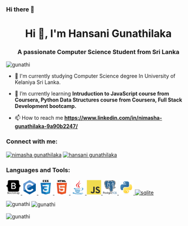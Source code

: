 ### Hi there 👋

<h1 align="center">Hi 👋, I'm Hansani Gunathilaka</h1>
<h3 align="center">A passionate Computer Science Student from Sri Lanka</h3>


<p align="left"> <img src="https://komarev.com/ghpvc/?username=gunathi&label=Profile%20views&color=0e75b6&style=flat" alt="gunathi" /> </p>

- 🌱 I'm currently studying Computer Science degree In University of Kelaniya Sri Lanka. 
- 🌱 I’m currently learning **Intruduction to JavaScript course from Coursera, Python Data Structures course from Coursera, Full Stack Development bootcamp.**

- 📫 How to reach me **https://www.linkedin.com/in/nimasha-gunathilaka-9a90b2247/**

<h3 align="left">Connect with me:</h3>
<p align="left">
<a href="https://linkedin.com/in/nimasha gunathilaka" target="blank"><img align="center" src="https://raw.githubusercontent.com/rahuldkjain/github-profile-readme-generator/master/src/images/icons/Social/linked-in-alt.svg" alt="nimasha gunathilaka" height="30" width="40" /></a>
<a href="https://fb.com/hansani gunathilaka" target="blank"><img align="center" src="https://raw.githubusercontent.com/rahuldkjain/github-profile-readme-generator/master/src/images/icons/Social/facebook.svg" alt="hansani gunathilaka" height="30" width="40" /></a>
</p>

<h3 align="left">Languages and Tools:</h3>
<p align="left"> <a href="https://getbootstrap.com" target="_blank" rel="noreferrer"> <img src="https://raw.githubusercontent.com/devicons/devicon/master/icons/bootstrap/bootstrap-plain-wordmark.svg" alt="bootstrap" width="40" height="40"/> </a> <a href="https://www.cprogramming.com/" target="_blank" rel="noreferrer"> <img src="https://raw.githubusercontent.com/devicons/devicon/master/icons/c/c-original.svg" alt="c" width="40" height="40"/> </a> <a href="https://www.w3schools.com/css/" target="_blank" rel="noreferrer"> <img src="https://raw.githubusercontent.com/devicons/devicon/master/icons/css3/css3-original-wordmark.svg" alt="css3" width="40" height="40"/> </a> <a href="https://www.w3.org/html/" target="_blank" rel="noreferrer"> <img src="https://raw.githubusercontent.com/devicons/devicon/master/icons/html5/html5-original-wordmark.svg" alt="html5" width="40" height="40"/> </a> <a href="https://www.java.com" target="_blank" rel="noreferrer"> <img src="https://raw.githubusercontent.com/devicons/devicon/master/icons/java/java-original.svg" alt="java" width="40" height="40"/> </a> <a href="https://developer.mozilla.org/en-US/docs/Web/JavaScript" target="_blank" rel="noreferrer"> <img src="https://raw.githubusercontent.com/devicons/devicon/master/icons/javascript/javascript-original.svg" alt="javascript" width="40" height="40"/> </a> <a href="https://www.postgresql.org" target="_blank" rel="noreferrer"> <img src="https://raw.githubusercontent.com/devicons/devicon/master/icons/postgresql/postgresql-original-wordmark.svg" alt="postgresql" width="40" height="40"/> </a> <a href="https://www.python.org" target="_blank" rel="noreferrer"> <img src="https://raw.githubusercontent.com/devicons/devicon/master/icons/python/python-original.svg" alt="python" width="40" height="40"/> </a> <a href="https://www.sqlite.org/" target="_blank" rel="noreferrer"> <img src="https://www.vectorlogo.zone/logos/sqlite/sqlite-icon.svg" alt="sqlite" width="40" height="40"/> </a> </p>

<p><img align="left" src="https://github-readme-stats.vercel.app/api/top-langs?username=gunathi&show_icons=true&locale=en&layout=compact" alt="gunathi" /></p>

<p>&nbsp;<img align="center" src="https://github-readme-stats.vercel.app/api?username=gunathi&show_icons=true&locale=en" alt="gunathi" /></p>

<p><img align="center" src="https://github-readme-streak-stats.herokuapp.com/?user=gunathi&" alt="gunathi" /></p>

